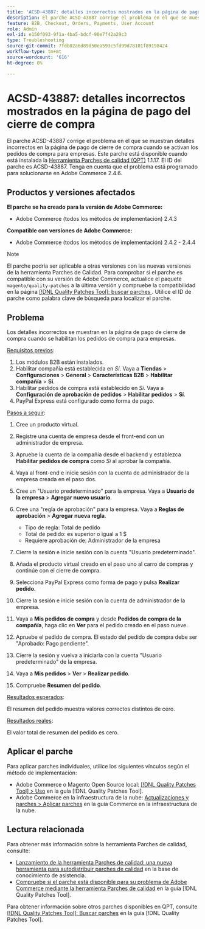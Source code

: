 ```yaml
---
title: 'ACSD-43887: detalles incorrectos mostrados en la página de pago del cierre de compra'
description: El parche ACSD-43887 corrige el problema en el que se muestran detalles incorrectos en la página de pago de cierre de compra cuando se activan los pedidos de compra para empresas. Este parche está disponible cuando está instalada la [Quality Patches Tool (QPT)](https://experienceleague.adobe.com/es/docs/commerce-operations/tools/quality-patches-tool/quality-patches-tool-to-self-serve-quality-patches) 1.1.17. El ID del parche es ACSD-43887. Tenga en cuenta que el problema está programado para solucionarse en Adobe Commerce 2.4.6.
feature: B2B, Checkout, Orders, Payments, User Account
role: Admin
exl-id: e150f093-9f1a-4ba5-bdcf-90e7f42a29c3
type: Troubleshooting
source-git-commit: 7fdb02a6d89d50ea593c5fd99d78101f89198424
workflow-type: tm+mt
source-wordcount: '616'
ht-degree: 0%

---
```


# ACSD-43887: detalles incorrectos mostrados en la página de pago del cierre de compra

El parche ACSD-43887 corrige el problema en el que se muestran detalles incorrectos en la página de pago de cierre de compra cuando se activan los pedidos de compra para empresas. Este parche está disponible cuando está instalada la [Herramienta Parches de calidad (QPT)](https://experienceleague.adobe.com/es/docs/commerce-operations/tools/quality-patches-tool/quality-patches-tool-to-self-serve-quality-patches) 1.1.17. El ID del parche es ACSD-43887. Tenga en cuenta que el problema está programado para solucionarse en Adobe Commerce 2.4.6.

## Productos y versiones afectados

**El parche se ha creado para la versión de Adobe Commerce:**

* Adobe Commerce (todos los métodos de implementación) 2.4.3

**Compatible con versiones de Adobe Commerce:**

* Adobe Commerce (todos los métodos de implementación) 2.4.2 - 2.4.4

>[!NOTE]
>
>El parche podría ser aplicable a otras versiones con las nuevas versiones de la herramienta Parches de Calidad. Para comprobar si el parche es compatible con su versión de Adobe Commerce, actualice el paquete `magento/quality-patches` a la última versión y compruebe la compatibilidad en la página [[!DNL Quality Patches Tool]: buscar parches &#x200B;](https://experienceleague.adobe.com/es/docs/commerce-operations/tools/quality-patches-tool/quality-patches-tool-to-self-serve-quality-patches). Utilice el ID de parche como palabra clave de búsqueda para localizar el parche.

## Problema

Los detalles incorrectos se muestran en la página de pago de cierre de compra cuando se habilitan los pedidos de compra para empresas.

<u>Requisitos previos</u>:

1. Los módulos B2B están instalados.
1. Habilitar compañía está establecida en _Sí_. Vaya a **Tiendas** > **Configuraciones** > **General** > **Características B2B** > **Habilitar compañía** > **Sí**.
1. Habilitar pedidos de compra está establecido en _Sí_. Vaya a **Configuración de aprobación de pedidos** > **Habilitar pedidos** > **Sí**.
1. PayPal Express está configurado como forma de pago.

<u>Pasos a seguir</u>:

1. Cree un producto virtual.
1. Registre una cuenta de empresa desde el front-end con un administrador de empresa.
1. Apruebe la cuenta de la compañía desde el backend y establezca **Habilitar pedidos de compra** como _Sí_ al aprobar la compañía.
1. Vaya al front-end e inicie sesión con la cuenta de administrador de la empresa creada en el paso dos.
1. Cree un &quot;Usuario predeterminado&quot; para la empresa. Vaya a **Usuario de la empresa** > **Agregar nuevo usuario**.
1. Cree una &quot;regla de aprobación&quot; para la empresa. Vaya a **Reglas de aprobación** > **Agregar nueva regla**.

   * Tipo de regla: Total de pedido
   * Total de pedido: es superior o igual a 1 $
   * Requiere aprobación de: Administrador de la empresa

1. Cierre la sesión e inicie sesión con la cuenta &quot;Usuario predeterminado&quot;.
1. Añada el producto virtual creado en el paso uno al carro de compras y continúe con el cierre de compra.
1. Selecciona PayPal Express como forma de pago y pulsa **Realizar pedido**.
1. Cierre la sesión e inicie sesión con la cuenta de administrador de la empresa.
1. Vaya a **Mis pedidos de compra** y desde **Pedidos de compra de la compañía**, haga clic en **Ver** para el pedido creado en el paso nueve.
1. Apruebe el pedido de compra. El estado del pedido de compra debe ser &quot;Aprobado: Pago pendiente&quot;.
1. Cierre la sesión y vuelva a iniciarla con la cuenta &quot;Usuario predeterminado&quot; de la empresa.
1. Vaya a **Mis pedidos** > **Ver** > **Realizar pedido**.
1. Compruebe **Resumen del pedido**.

<u>Resultados esperados</u>:

El resumen del pedido muestra valores correctos distintos de cero.

<u>Resultados reales</u>:

El valor total de resumen del pedido es cero.

## Aplicar el parche

Para aplicar parches individuales, utilice los siguientes vínculos según el método de implementación:

* Adobe Commerce o Magento Open Source local: [[!DNL Quality Patches Tool] > Uso](/help/tools/quality-patches-tool/usage.md) en la guía [!DNL Quality Patches Tool].
* Adobe Commerce en la infraestructura de la nube: [Actualizaciones y parches > Aplicar parches](https://experienceleague.adobe.com/docs/commerce-cloud-service/user-guide/develop/upgrade/apply-patches.html?lang=es) en la guía Commerce en la infraestructura de la nube.

## Lectura relacionada

Para obtener más información sobre la herramienta Parches de calidad, consulte:

* [Lanzamiento de la herramienta Parches de calidad: una nueva herramienta para autodistribuir parches de calidad](https://experienceleague.adobe.com/es/docs/commerce-operations/tools/quality-patches-tool/quality-patches-tool-to-self-serve-quality-patches) en la base de conocimiento de asistencia.
* [Compruebe si el parche está disponible para su problema de Adobe Commerce mediante la herramienta Parches de calidad](/help/tools/quality-patches-tool/patches-available-in-qpt/check-patch-for-magento-issue-with-magento-quality-patches.md) en la guía [!DNL Quality Patches Tool].

Para obtener información sobre otros parches disponibles en QPT, consulte [[!DNL Quality Patches Tool]: Buscar parches](https://experienceleague.adobe.com/tools/commerce-quality-patches/index.html?lang=es) en la guía [!DNL Quality Patches Tool].
